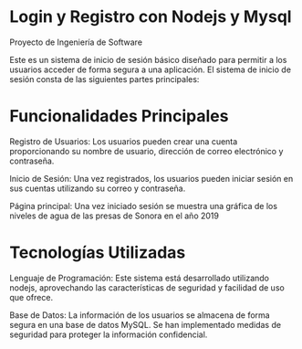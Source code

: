 # Login y Registro con Nodejs y Mysql
Proyecto de Ingeniería de Software 

Este es un sistema de inicio de sesión básico diseñado para permitir a los usuarios acceder de forma segura a una aplicación. El sistema de inicio de sesión consta de las siguientes partes principales:

# Funcionalidades Principales
Registro de Usuarios: Los usuarios pueden crear una cuenta proporcionando su nombre de usuario, dirección de correo electrónico y contraseña.

Inicio de Sesión: Una vez registrados, los usuarios pueden iniciar sesión en sus cuentas utilizando su correo y contraseña.

Página principal: Una vez iniciado sesión se muestra una gráfica de los niveles de agua de las presas de Sonora en el año 2019

# Tecnologías Utilizadas
Lenguaje de Programación: Este sistema está desarrollado utilizando nodejs, aprovechando las características de seguridad y facilidad de uso que ofrece.

Base de Datos: La información de los usuarios se almacena de forma segura en una base de datos MySQL. Se han implementado medidas de seguridad para proteger la información confidencial.



